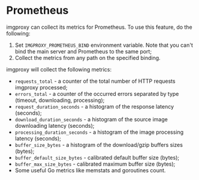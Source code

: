 # Prometheus

imgproxy can collect its metrics for Prometheus. To use this feature, do the following:

1. Set `IMGPROXY_PROMETHEUS_BIND` environment variable. Note that you can't bind the main server and Prometheus to the same port;
2. Collect the metrics from any path on the specified binding.

imgproxy will collect the following metrics:

* `requests_total` - a counter of the total number of HTTP requests imgproxy processed;
* `errors_total` - a counter of the occurred errors separated by type (timeout, downloading, processing);
* `request_duration_seconds` - a histogram of the response latency (seconds);
* `download_duration_seconds` - a histogram of the source image downloading latency (seconds);
* `processing_duration_seconds` - a histogram of the image processing latency (seconds);
* `buffer_size_bytes` - a histogram of the download/gzip buffers sizes (bytes);
* `buffer_default_size_bytes` - calibrated default buffer size (bytes);
* `buffer_max_size_bytes` - calibrated maximum buffer size (bytes);
* Some useful Go metrics like memstats and goroutines count.
